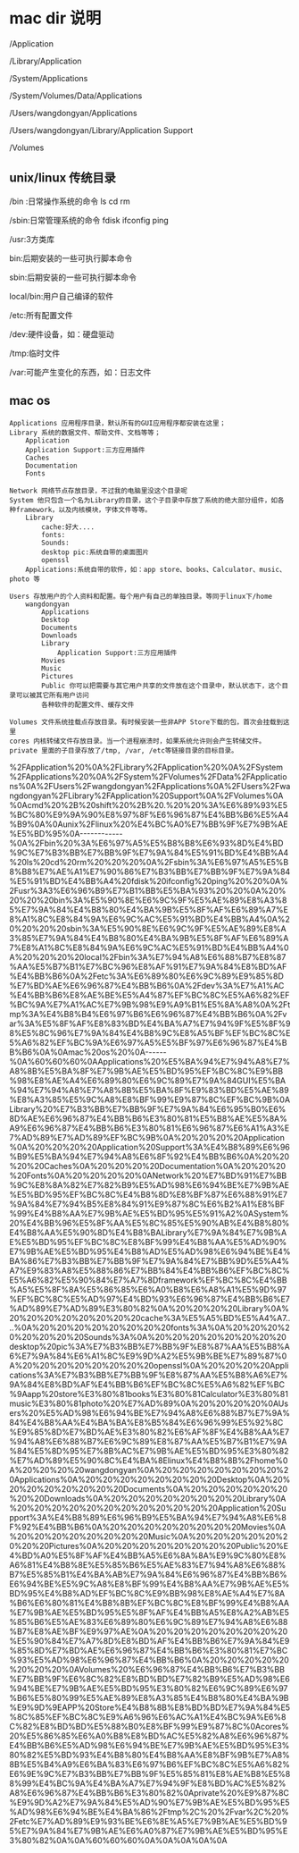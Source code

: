 # mac dir 说明

/Application

/Library/Application

/System/Applications

/System/Volumes/Data/Applications

/Users/wangdongyan/Applications

/Users/wangdongyan/Library/Application Support

/Volumes

## unix/linux 传统目录

/bin :日常操作系统的命令 ls cd rm

/sbin:日常管理系统的命令 fdisk ifconfig ping

/usr:3方类库

bin:后期安装的一些可执行脚本命令

sbin:后期安装的一些可执行脚本命令

local/bin:用户自己编译的软件

/etc:所有配置文件

/dev:硬件设备，如：硬盘驱动

/tmp:临时文件

/var:可能产生变化的东西，如：日志文件

## mac os

```
Applications 应用程序目录，默认所有的GUI应用程序都安装在这里；
Library 系统的数据文件、帮助文件、文档等等；
    Application
    Application Support:三方应用插件
    Caches
    Documentation
    Fonts
    
Network 网络节点存放目录，不过我的电脑里没这个目录呢
System 他只包含一个名为Library的目录，这个子目录中存放了系统的绝大部分组件，如各种framework，以及内核模块，字体文件等等。
    Library
        cache:好大....
        fonts:
        Sounds:
        desktop pic:系统自带的桌面图片
        openssl
    Applications:系统自带的软件，如：app store、books、Calculator、music、photo 等
    
Users 存放用户的个人资料和配置。每个用户有自己的单独目录。等同于linux下/home
    wangdongyan
        Applications
        Desktop
        Documents
        Downloads
        Library
            Application Support:三方应用插件
        Movies
        Music
        Pictures
        Public 你可以把需要与其它用户共享的文件放在这个目录中，默认状态下，这个目录可以被其它所有用户访问
        各种软件的配置文件、缓存文件
        
Volumes 文件系统挂载点存放目录。有时候安装一些非APP Store下载的包，首次会挂载到这里
cores 内核转储文件存放目录。当一个进程崩溃时，如果系统允许则会产生转储文件。
private 里面的子目录存放了/tmp, /var, /etc等链接目录的目标目录。

```

%2FApplication%20%0A%2FLibrary%2FApplication%20%0A%2FSystem%2FApplications%20%0A%2FSystem%2FVolumes%2FData%2FApplications%0A%2FUsers%2Fwangdongyan%2FApplications%0A%2FUsers%2Fwangdongyan%2FLibrary%2FApplication%20Support%0A%2FVolumes%0A%0Acmd%20%2B%20shift%20%2B%20.%20%20%3A%E6%89%93%E5%BC%80%E9%9A%90%E8%97%8F%E6%96%87%E4%BB%B6%E5%A4%B9%0A%0Aunix%2Flinux%20%E4%BC%A0%E7%BB%9F%E7%9B%AE%E5%BD%95%0A\-\-\-\-\-\-\-\-\-\-\-\-%0A%2Fbin%20%3A%E6%97%A5%E5%B8%B8%E6%93%8D%E4%BD%9C%E7%B3%BB%E7%BB%9F%E7%9A%84%E5%91%BD%E4%BB%A4%20ls%20cd%20rm%20%20%20%0A%2Fsbin%3A%E6%97%A5%E5%B8%B8%E7%AE%A1%E7%90%86%E7%B3%BB%E7%BB%9F%E7%9A%84%E5%91%BD%E4%BB%A4%20fdisk%20ifconfig%20ping%20%20%0A%2Fusr%3A3%E6%96%B9%E7%B1%BB%E5%BA%93%20%20%0A%20%20%20%20bin%3A%E5%90%8E%E6%9C%9F%E5%AE%89%E8%A3%85%E7%9A%84%E4%B8%80%E4%BA%9B%E5%8F%AF%E6%89%A7%E8%A1%8C%E8%84%9A%E6%9C%AC%E5%91%BD%E4%BB%A4%0A%20%20%20%20sbin%3A%E5%90%8E%E6%9C%9F%E5%AE%89%E8%A3%85%E7%9A%84%E4%B8%80%E4%BA%9B%E5%8F%AF%E6%89%A7%E8%A1%8C%E8%84%9A%E6%9C%AC%E5%91%BD%E4%BB%A4%0A%20%20%20%20local%2Fbin%3A%E7%94%A8%E6%88%B7%E8%87%AA%E5%B7%B1%E7%BC%96%E8%AF%91%E7%9A%84%E8%BD%AF%E4%BB%B6%0A%2Fetc%3A%E6%89%80%E6%9C%89%E9%85%8D%E7%BD%AE%E6%96%87%E4%BB%B6%0A%2Fdev%3A%E7%A1%AC%E4%BB%B6%E8%AE%BE%E5%A4%87%EF%BC%8C%E5%A6%82%EF%BC%9A%E7%A1%AC%E7%9B%98%E9%A9%B1%E5%8A%A8%0A%2Ftmp%3A%E4%B8%B4%E6%97%B6%E6%96%87%E4%BB%B6%0A%2Fvar%3A%E5%8F%AF%E8%83%BD%E4%BA%A7%E7%94%9F%E5%8F%98%E5%8C%96%E7%9A%84%E4%B8%9C%E8%A5%BF%EF%BC%8C%E5%A6%82%EF%BC%9A%E6%97%A5%E5%BF%97%E6%96%87%E4%BB%B6%0A%0Amac%20os%20%0A\-\-\-\-\-\-%0A%60%60%60%0AApplications%20%E5%BA%94%E7%94%A8%E7%A8%8B%E5%BA%8F%E7%9B%AE%E5%BD%95%EF%BC%8C%E9%BB%98%E8%AE%A4%E6%89%80%E6%9C%89%E7%9A%84GUI%E5%BA%94%E7%94%A8%E7%A8%8B%E5%BA%8F%E9%83%BD%E5%AE%89%E8%A3%85%E5%9C%A8%E8%BF%99%E9%87%8C%EF%BC%9B%0ALibrary%20%E7%B3%BB%E7%BB%9F%E7%9A%84%E6%95%B0%E6%8D%AE%E6%96%87%E4%BB%B6%E3%80%81%E5%B8%AE%E5%8A%A9%E6%96%87%E4%BB%B6%E3%80%81%E6%96%87%E6%A1%A3%E7%AD%89%E7%AD%89%EF%BC%9B%0A%20%20%20%20Application%0A%20%20%20%20Application%20Support%3A%E4%B8%89%E6%96%B9%E5%BA%94%E7%94%A8%E6%8F%92%E4%BB%B6%0A%20%20%20%20Caches%0A%20%20%20%20Documentation%0A%20%20%20%20Fonts%0A%20%20%20%20%0ANetwork%20%E7%BD%91%E7%BB%9C%E8%8A%82%E7%82%B9%E5%AD%98%E6%94%BE%E7%9B%AE%E5%BD%95%EF%BC%8C%E4%B8%8D%E8%BF%87%E6%88%91%E7%9A%84%E7%94%B5%E8%84%91%E9%87%8C%E6%B2%A1%E8%BF%99%E4%B8%AA%E7%9B%AE%E5%BD%95%E5%91%A2%0ASystem%20%E4%BB%96%E5%8F%AA%E5%8C%85%E5%90%AB%E4%B8%80%E4%B8%AA%E5%90%8D%E4%B8%BALibrary%E7%9A%84%E7%9B%AE%E5%BD%95%EF%BC%8C%E8%BF%99%E4%B8%AA%E5%AD%90%E7%9B%AE%E5%BD%95%E4%B8%AD%E5%AD%98%E6%94%BE%E4%BA%86%E7%B3%BB%E7%BB%9F%E7%9A%84%E7%BB%9D%E5%A4%A7%E9%83%A8%E5%88%86%E7%BB%84%E4%BB%B6%EF%BC%8C%E5%A6%82%E5%90%84%E7%A7%8Dframework%EF%BC%8C%E4%BB%A5%E5%8F%8A%E5%86%85%E6%A0%B8%E6%A8%A1%E5%9D%97%EF%BC%8C%E5%AD%97%E4%BD%93%E6%96%87%E4%BB%B6%E7%AD%89%E7%AD%89%E3%80%82%0A%20%20%20%20Library%0A%20%20%20%20%20%20%20%20cache%3A%E5%A5%BD%E5%A4%A7....%0A%20%20%20%20%20%20%20%20fonts%3A%0A%20%20%20%20%20%20%20%20Sounds%3A%0A%20%20%20%20%20%20%20%20desktop%20pic%3A%E7%B3%BB%E7%BB%9F%E8%87%AA%E5%B8%A6%E7%9A%84%E6%A1%8C%E9%9D%A2%E5%9B%BE%E7%89%87%0A%20%20%20%20%20%20%20%20openssl%0A%20%20%20%20Applications%3A%E7%B3%BB%E7%BB%9F%E8%87%AA%E5%B8%A6%E7%9A%84%E8%BD%AF%E4%BB%B6%EF%BC%8C%E5%A6%82%EF%BC%9Aapp%20store%E3%80%81books%E3%80%81Calculator%E3%80%81music%E3%80%81photo%20%E7%AD%89%0A%20%20%20%20%0AUsers%20%E5%AD%98%E6%94%BE%E7%94%A8%E6%88%B7%E7%9A%84%E4%B8%AA%E4%BA%BA%E8%B5%84%E6%96%99%E5%92%8C%E9%85%8D%E7%BD%AE%E3%80%82%E6%AF%8F%E4%B8%AA%E7%94%A8%E6%88%B7%E6%9C%89%E8%87%AA%E5%B7%B1%E7%9A%84%E5%8D%95%E7%8B%AC%E7%9B%AE%E5%BD%95%E3%80%82%E7%AD%89%E5%90%8C%E4%BA%8Elinux%E4%B8%8B%2Fhome%0A%20%20%20%20wangdongyan%0A%20%20%20%20%20%20%20%20Applications%0A%20%20%20%20%20%20%20%20Desktop%0A%20%20%20%20%20%20%20%20Documents%0A%20%20%20%20%20%20%20%20Downloads%0A%20%20%20%20%20%20%20%20Library%0A%20%20%20%20%20%20%20%20%20%20%20%20Application%20Support%3A%E4%B8%89%E6%96%B9%E5%BA%94%E7%94%A8%E6%8F%92%E4%BB%B6%0A%20%20%20%20%20%20%20%20Movies%0A%20%20%20%20%20%20%20%20Music%0A%20%20%20%20%20%20%20%20Pictures%0A%20%20%20%20%20%20%20%20Public%20%E4%BD%A0%E5%8F%AF%E4%BB%A5%E6%8A%8A%E9%9C%80%E8%A6%81%E4%B8%8E%E5%85%B6%E5%AE%83%E7%94%A8%E6%88%B7%E5%85%B1%E4%BA%AB%E7%9A%84%E6%96%87%E4%BB%B6%E6%94%BE%E5%9C%A8%E8%BF%99%E4%B8%AA%E7%9B%AE%E5%BD%95%E4%B8%AD%EF%BC%8C%E9%BB%98%E8%AE%A4%E7%8A%B6%E6%80%81%E4%B8%8B%EF%BC%8C%E8%BF%99%E4%B8%AA%E7%9B%AE%E5%BD%95%E5%8F%AF%E4%BB%A5%E8%A2%AB%E5%85%B6%E5%AE%83%E6%89%80%E6%9C%89%E7%94%A8%E6%88%B7%E8%AE%BF%E9%97%AE%0A%20%20%20%20%20%20%20%20%E5%90%84%E7%A7%8D%E8%BD%AF%E4%BB%B6%E7%9A%84%E9%85%8D%E7%BD%AE%E6%96%87%E4%BB%B6%E3%80%81%E7%BC%93%E5%AD%98%E6%96%87%E4%BB%B6%0A%20%20%20%20%20%20%20%20%0AVolumes%20%E6%96%87%E4%BB%B6%E7%B3%BB%E7%BB%9F%E6%8C%82%E8%BD%BD%E7%82%B9%E5%AD%98%E6%94%BE%E7%9B%AE%E5%BD%95%E3%80%82%E6%9C%89%E6%97%B6%E5%80%99%E5%AE%89%E8%A3%85%E4%B8%80%E4%BA%9B%E9%9D%9EAPP%20Store%E4%B8%8B%E8%BD%BD%E7%9A%84%E5%8C%85%EF%BC%8C%E9%A6%96%E6%AC%A1%E4%BC%9A%E6%8C%82%E8%BD%BD%E5%88%B0%E8%BF%99%E9%87%8C%0Acores%20%E5%86%85%E6%A0%B8%E8%BD%AC%E5%82%A8%E6%96%87%E4%BB%B6%E5%AD%98%E6%94%BE%E7%9B%AE%E5%BD%95%E3%80%82%E5%BD%93%E4%B8%80%E4%B8%AA%E8%BF%9B%E7%A8%8B%E5%B4%A9%E6%BA%83%E6%97%B6%EF%BC%8C%E5%A6%82%E6%9E%9C%E7%B3%BB%E7%BB%9F%E5%85%81%E8%AE%B8%E5%88%99%E4%BC%9A%E4%BA%A7%E7%94%9F%E8%BD%AC%E5%82%A8%E6%96%87%E4%BB%B6%E3%80%82%0Aprivate%20%E9%87%8C%E9%9D%A2%E7%9A%84%E5%AD%90%E7%9B%AE%E5%BD%95%E5%AD%98%E6%94%BE%E4%BA%86%2Ftmp%2C%20%2Fvar%2C%20%2Fetc%E7%AD%89%E9%93%BE%E6%8E%A5%E7%9B%AE%E5%BD%95%E7%9A%84%E7%9B%AE%E6%A0%87%E7%9B%AE%E5%BD%95%E3%80%82%0A%0A%60%60%60%0A%0A%0A%0A%0A
